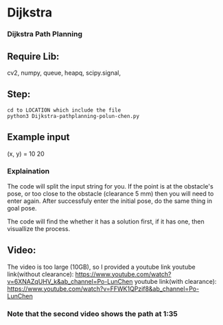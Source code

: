# Dijkstra
### Dijkstra Path Planning

## Require Lib:
cv2, numpy, queue, heapq, scipy.signal, 
## Step:
```
cd to LOCATION which include the file
python3 Dijkstra-pathplanning-polun-chen.py
```
## Example input
(x, y) = 10 20

### Explaination
The code will split the input string for you. If the point is at the obstacle's pose, or too close to the obstacle (clearance 5 mm)
then you will need to enter again.
After successfuly enter the initial pose, do the same thing in goal pose.

The code will find the whether it has a solution first, if it has one, then visuallize the process.



## Video:
The video is too large (10GB), so I provided a youtube link
youtube link(without clearance):
https://www.youtube.com/watch?v=6XNAZqUHV_k&ab_channel=Po-LunChen
youtube link(with clearance):
https://www.youtube.com/watch?v=FFWK1QPzif8&ab_channel=Po-LunChen
### Note that the second video shows the path at 1:35





